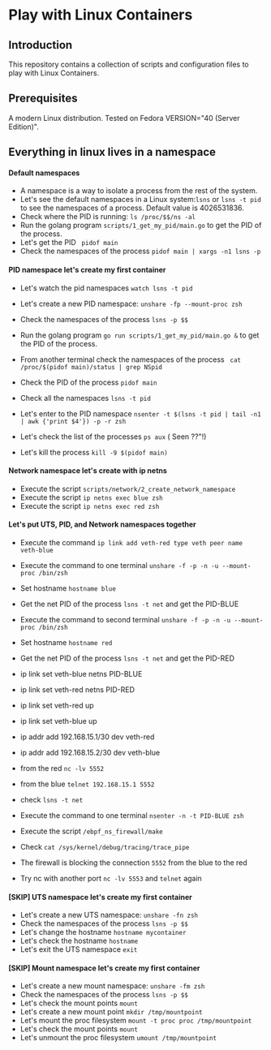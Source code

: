 # Play with Linux Containers

## Introduction
This repository contains a collection of scripts and configuration files to play with Linux Containers.

## Prerequisites
A modern Linux distribution. Tested on Fedora VERSION="40 (Server Edition)".

## Everything in linux lives in a namespace

#### Default namespaces 

* A namespace is a way to isolate a process from the rest of the system.
* Let's see the default namespaces in a Linux system:`lsns` or `lsns -t pid` to see 
  the namespaces of a process. Default value is 4026531836.
* Check where the PID is running: `ls /proc/$$/ns -al`
* Run the golang program `scripts/1_get_my_pid/main.go` to get the PID of the process.
* Let's get the PID ` pidof main`
* Check the namespaces of the process `pidof main | xargs -n1 lsns -p`


#### PID namespace let's create my first container
*  Let's watch the pid namespaces `watch lsns -t pid`

* Let's create a new PID namespace: `unshare -fp --mount-proc zsh`
* Check the namespaces of the process `lsns -p $$`
* Run the golang program `go run scripts/1_get_my_pid/main.go &` to get the PID of the process.
* From another terminal check the namespaces of the process ` cat /proc/$(pidof main)/status | grep NSpid`
* Check the PID of the process `pidof main`
* Check all the namespaces `lsns -t pid`
* Let's enter to the PID namespace `nsenter -t $(lsns -t pid | tail -n1 | awk {'print $4'}) -p -r zsh`
* Let's check the list of the processes `ps aux` ( Seen ??"!)
* Let's kill the process `kill -9 $(pidof main)`

#### Network namespace let's create with ip netns

* Execute the script `scripts/network/2_create_network_namespace`
* Execute the script `ip netns exec blue zsh`
* Execute the script `ip netns exec red zsh`


#### Let's put UTS, PID, and Network namespaces together

* Execute the command `ip link add veth-red type veth peer name veth-blue`
* Execute the command to one terminal `unshare -f -p -n -u --mount-proc /bin/zsh`
* Set hostname `hostname blue`
* Get the net PID of the process `lsns -t net` and get the PID-BLUE
* Execute the command to second terminal `unshare -f -p -n -u --mount-proc /bin/zsh`
* Set hostname `hostname red`
* Get the net PID of the process `lsns -t net` and get the PID-RED

* ip link set veth-blue netns PID-BLUE
* ip link set veth-red netns PID-RED
* ip link set veth-red up
* ip link set veth-blue up
* ip addr add 192.168.15.1/30 dev veth-red
* ip addr add 192.168.15.2/30 dev veth-blue
* from the red `nc -lv 5552`
* from the blue `telnet 192.168.15.1 5552`
* check `lsns -t net`
* Execute the command to one terminal `nsenter -n -t PID-BLUE zsh`
* Execute the script `/ebpf_ns_firewall/make`
* Check `cat /sys/kernel/debug/tracing/trace_pipe`
* The firewall is blocking the connection `5552` from the blue to the red
* Try nc with another port `nc -lv 5553` and `telnet` again


#### [SKIP] UTS namespace let's create my first container

* Let's create a new UTS namespace: `unshare -fn zsh`
* Check the namespaces of the process `lsns -p $$`
* Let's change the hostname `hostname mycontainer`
* Let's check the hostname `hostname`
* Let's exit the UTS namespace `exit`


#### [SKIP] Mount namespace let's create my first container

* Let's create a new mount namespace: `unshare -fm zsh`
* Check the namespaces of the process `lsns -p $$`
* Let's check the mount points `mount`
* Let's create a new mount point `mkdir /tmp/mountpoint`
* Let's mount the proc filesystem `mount -t proc proc /tmp/mountpoint`
* Let's check the mount points `mount`
* Let's unmount the proc filesystem `umount /tmp/mountpoint`


